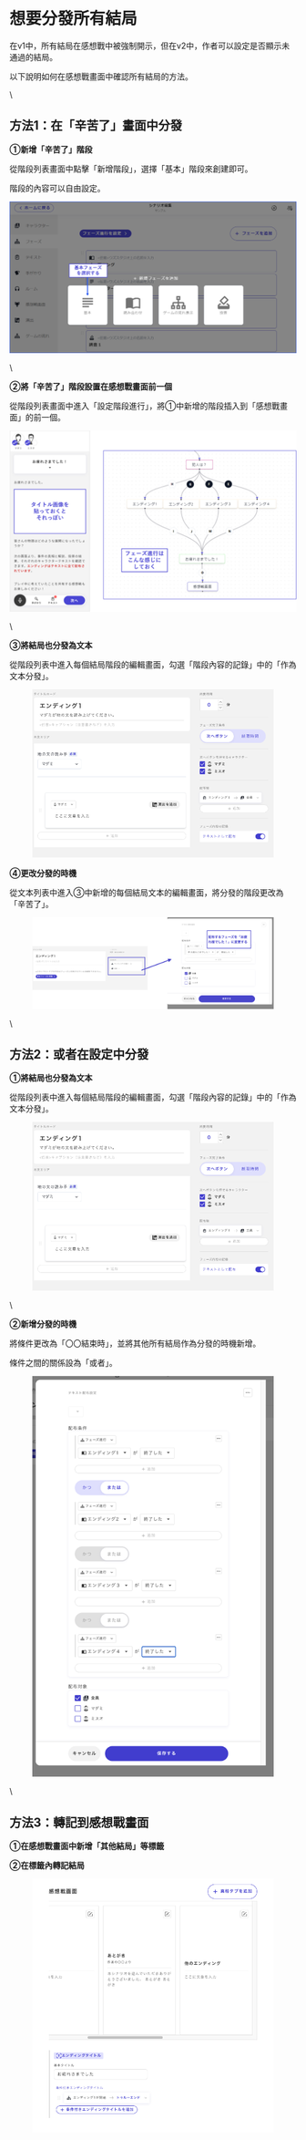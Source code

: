# 想要分發所有結局

在v1中，所有結局在感想戰中被強制開示，但在v2中，作者可以設定是否顯示未通過的結局。

以下說明如何在感想戰畫面中確認所有結局的方法。

\

## 方法1：在「辛苦了」畫面中分發

**①新增「辛苦了」階段**

從階段列表畫面中點擊「新增階段」，選擇「基本」階段來創建即可。

階段的內容可以自由設定。

![](../images/end1.png)

\

**②將「辛苦了」階段設置在感想戰畫面前一個**

從階段列表畫面中進入「設定階段進行」，將①中新增的階段插入到「感想戰畫面」的前一個。

![](../images/end2.png)

\

**③將結局也分發為文本**

從階段列表中進入每個結局階段的編輯畫面，勾選「階段內容的記錄」中的「作為文本分發」。

<figure><img src="../.gitbook/assets/スクリーンショット 2024-02-20 20.27.25.png" alt=""><figcaption></figcaption></figure>

**④更改分發的時機**

從文本列表中進入③中新增的每個結局文本的編輯畫面，將分發的階段更改為「辛苦了」。

<figure><img src="../.gitbook/assets/image (112).png" alt=""><figcaption></figcaption></figure>

\

## 方法2：或者在設定中分發

**①將結局也分發為文本**

從階段列表中進入每個結局階段的編輯畫面，勾選「階段內容的記錄」中的「作為文本分發」。

<figure><img src="../.gitbook/assets/スクリーンショット 2024-02-20 20.27.25.png" alt=""><figcaption></figcaption></figure>

\

**②新增分發的時機**

將條件更改為「〇〇結束時」，並將其他所有結局作為分發的時機新增。

條件之間的關係設為「或者」。

<figure><img src="../.gitbook/assets/スクリーンショット 2024-02-20 20.37.13.png" alt=""><figcaption></figcaption></figure>

\

## 方法3：轉記到感想戰畫面

**①在感想戰畫面中新增「其他結局」等標籤**

**②在標籤內轉記結局**

<figure><img src="../.gitbook/assets/スクリーンショット 2024-02-20 20.38.41.png" alt=""><figcaption></figcaption></figure>
